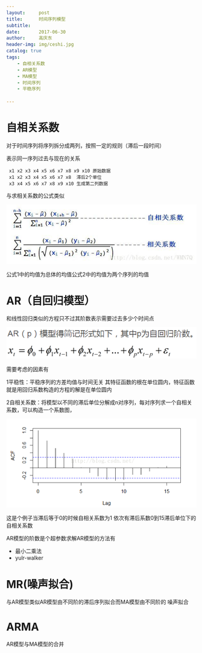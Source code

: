 ```yaml
---
layout:     post
title:      时间序列模型
subtitle:   
date:       2017-06-30
author:     高庆东
header-img: img/ceshi.jpg
catalog: true
tags:
    - 自相关系数
    - AR模型
    - MA模型
    - 时间序列
    - 平稳序列
    
---
```


# 自相关系数

对于时间序列将序列拆分成两列，按照一定的规则（滞后一段时间）

表示同一序列过去与现在的关系

     
     x1 x2 x3 x4 x5 x6 x7 x8 x9 x10 原始数据
     x1 x2 x3 x4 x5 x6 x7 x8  滞后2个单位
     x3 x4 x5 x6 x7 x8 x9 x10 生成第二列数据

与求相关系数的公式类似

![自相关](/img/自相关.png)

公式1中的均值为总体的均值公式2中的均值为两个序列的均值


# AR（自回归模型）

和线性回归类似的方程只不过其阶数表示需要过去多少个时间点

![AR模型](/img/AR模型.png)

需要考虑的因素有

1平稳性：平稳序列的方差均值与时间无关 其特征函数的根在单位圆内，特征函数就是用回归系数构造的方程的解是在单位圆内

2自相关系数：将模型以不同的滞后单位分解成n对序列，每对序列求一个自相关系数，可以构造一个系数图，

![自相关系数图](/img/自相关系数图.png)

这是个例子当滞后等于0的时候自相关系数为1 依次有滞后系数0到15滞后单位下的自相关系数


AR模型的阶数是个超参数求解AR模型的方法有

- 最小二乘法
- yulr-walker

# MR(噪声拟合)

与AR模型类似AR模型由不同阶的滞后序列拟合而MA模型由不同阶的
噪声拟合


# ARMA
AR模型与MA模型的合并






